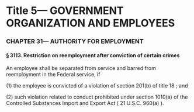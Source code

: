 
# Title 5— GOVERNMENT ORGANIZATION AND EMPLOYEES
### CHAPTER 31— AUTHORITY FOR EMPLOYMENT
#### § 3113. Restriction on reemployment after conviction of certain crimes

An employee shall be separated from service and barred from reemployment in the Federal service, if

(1) the employee is convicted of a violation of section 201(b) of title 18 ; and

(2) such violation related to conduct prohibited under section 1010(a) of the Controlled Substances Import and Export Act ( 21 U.S.C. 960(a) ).
